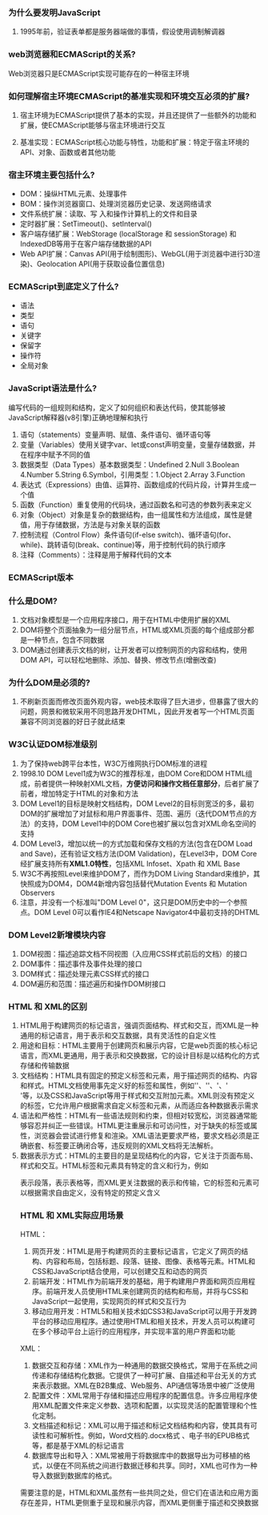 ### 为什么要发明JavaScript
1. 1995年前，验证表单都是服务器端做的事情，假设使用调制解调器

### web浏览器和ECMAScript的关系?
Web浏览器只是ECMAScript实现可能存在的一种宿主环境

### 如何理解宿主环境ECMAScript的基准实现和环境交互必须的扩展?
1. 宿主环境为ECMAScript提供了基本的实现，并且还提供了一些额外的功能和扩展，使ECMAScript能够与宿主环境进行交互

2. 基准实现：ECMAScript核心功能与特性，功能和扩展：特定于宿主环境的API、对象、函数或者其他功能

### 宿主环境主要包括什么?
* DOM：操纵HTML元素、处理事件
* BOM：操作浏览器窗口、处理浏览器历史记录、发送网络请求
* 文件系统扩展：读取、写 入和操作计算机上的文件和目录
* 定时器扩展：SetTimeout()、setInterval()
* 客户端存储扩展：WebStorage (localStorage 和 sessionStorage) 和IndexedDB等用于在客户端存储数据的API
* Web API扩展：Canvas API(用于绘制图形)、WebGL(用于浏览器中进行3D渲染)、Geolocation API(用于获取设备位置信息)

### ECMAScript到底定义了什么?
* 语法
* 类型
* 语句
* 关键字
* 保留字
* 操作符
* 全局对象

### JavaScript语法是什么?
编写代码的一组规则和结构，定义了如何组织和表达代码，使其能够被JavaScript解释器(v8引擎)正确地理解和执行

1. 语句（statements）变量声明、赋值、条件语句、循环语句等
2. 变量（Variables）使用关键字var、let或const声明变量，变量存储数据，并在程序中赋予不同的值
3. 数据类型（Data Types）基本数据类型：Undefined 2.Null 3.Boolean 4.Number 5.String 6.Symbol，引用类型：1.Object 2.Array 3.Function
4. 表达式（Expressions）由值、运算符、函数组成的代码片段，计算并生成一个值
5. 函数（Function）重复使用的代码块，通过函数名和可选的参数列表来定义
6. 对象（Object）对象是复杂的数据结构，由一组属性和方法组成，属性是健值，用于存储数据，方法是与对象关联的函数
7. 控制流程（Control Flow）条件语句(if-else switch)、循环语句(for、while)、跳转语句(break、continue)等，用于控制代码的执行顺序
8. 注释（Comments）：注释是用于解释代码的文本

### ECMAScript版本 

### 什么是DOM?
1. 文档对象模型是一个应用程序接口，用于在HTML中使用扩展的XML
2. DOM将整个页面抽象为一组分层节点，HTML或XML页面的每个组成部分都是一种节点，包含不同数据
3. DOM通过创建表示文档的树，让开发者可以控制网页的内容和结构，使用DOM API，可以轻松地删除、添加、替换、修改节点(增删改查)

### 为什么DOM是必须的?
1. 不刷新页面而修改页面外观内容，web技术取得了巨大进步，但暴露了很大的问题，网景和微软采用不同思路开发DHTML，因此开发者写一个HTML页面兼容不同浏览器的好日子就此结束

### W3C认证DOM标准级别
1. 为了保持web跨平台本性，W3C万维网执行DOM标准的进程
2. 1998.10 DOM Level1成为W3C的推荐标准，由DOM Core和DOM HTML组成，前者提供一种映射XML文档，**方便访问和操作文档任意部分**，后者扩展了前者，增加特定于HTML的对象和方法
3. DOM Level1的目标是映射文档结构，DOM Level2的目标则宽泛的多，最初DOM的扩展增加了对鼠标和用户界面事件、范围、遍历（迭代DOM节点的方法）的支持，DOM Level1中的DOM Core也被扩展以包含对XML命名空间的支持
4. DOM Level3，增加以统一的方式加载和保存文档的方法(包含在DOM Load and Save)，还有验证文档方法(DOM Validation)，在Level3中，DOM Core经扩展支持所有**XML1.0特性**，包括XML Infoset、Xpath 和 XML Base
5. W3C不再按照Level来维护DOM了，而作为DOM Living Standard来维护，其快照成为DOM4，DOM4新增内容包括替代Mutation Events 和 Mutation Observers
6. 注意，并没有一个标准叫"DOM Level 0"，这只是DOM历史中的一个参照点。DOM Level 0可以看作IE4和Netscape Navigator4中最初支持的DHTML

### DOM Level2新增模块内容
1. DOM视图：描述追踪文档不同视图（入应用CSS样式前后的文档）的接口
2. DOM事件：描述事件及事件处理的接口
3. DOM样式：描述处理元素CSS样式的接口
4. DOM遍历和范围：描述遍历和操作DOM树接口

### HTML 和 XML的区别
1. HTML用于构建网页的标记语言，强调页面结构、样式和交互，而XML是一种通用的标记语言，用于表示和交互数据，具有灵活性的自定义性
2. 用途和目标：HTML主要用于创建网页和展示内容，它是web页面的核心标记语言，而XML更通用，用于表示和交换数据，它的设计目标是以结构化的方式存储和传输数据
3. 文档结构：HTML具有固定的预定义标签和元素，用于描述网页的结构、内容和样式。HTML文档使用事先定义好的标签和属性，例如'<html>'、'<head>'、<body>'、'<div>'等，以及CSS和JavaScript等用于样式和交互附加元素。XML则没有预定义的标签，它允许用户根据需求自定义标签和元素，从而适应各种数据表示需求
4. 语法和严格性：HTML有一些语法规则和约束，但相对较宽松，浏览器通常能够容忍并纠正一些错误。HTML更注重展示和可访问性，对于缺失的标签或属性，浏览器会尝试进行修复和渲染。XML语法更要求严格，要求文档必须是正确嵌套、标签要正确闭合等，违反规则的XML文档将无法解析。
5. 数据表示方式：HTML的主要目的是呈现结构化的内容，它关注于页面布局、样式和交互。HTML标签和元素具有特定的含义和行为，例如<p>表示段落，<table>表示表格等，而XML更关注数据的表示和传输，它的标签和元素可以根据需求自由定义，没有特定的预定义含义

### HTML 和 XML实际应用场景
HTML：
1. 网页开发：HTML是用于构建网页的主要标记语言，它定义了网页的结构、内容和布局，包括标题、段落、链接、图像、表格等元素。HTML和CSS和JavaScript结合使用，可以创建交互和动态的网页
2. 前端开发：HTML作为前端开发的基础，用于构建用户界面和网页应用程序。前端开发人员使用HTML来创建网页的结构和布局，并将与CSS和JavaScript一起使用，实现网页的样式和交互行为
3. 移动应用开发：HTML5和相关技术如CSS3和JavaScript可以用于开发跨平台的移动应用程序。通过使用HTML和相关技术，开发人员可以构建可在多个移动平台上运行的应用程序，并实现丰富的用户界面和功能

XML：
1. 数据交互和存储：XML作为一种通用的数据交换格式，常用于在系统之间传递和存储结构化数据。它提供了一种可扩展、自描述和平台无关的方式来表示数据。XML在B2B集成、Web服务、API通信等场景中被广泛使用
2. 配置文件：XML常用于存储和描述应用程序的配置信息。许多应用程序使用XML配置文件来定义参数、选项和配置，以实现灵活的配置管理和个性化定制。
3. 文档描述和标记：XML可以用于描述和标记文档结构和内容，使其具有可读性和可解析性。例如，Word文档的.docx格式 、电子书的EPUB格式等，都是基于XML的标记语言
4. 数据库导出和导入：XML常被用于将数据库中的数据导出为可移植的格式，以便在不同系统之间进行数据迁移和共享。同时，XML也可作为一种导入数据到数据库的格式。

需要注意的是，HTML和XML虽然有一些共同之处，但它们在语法和应用方面存在差异，HTML更侧重于呈现和展示内容，而XML更侧重于描述和交换数据

